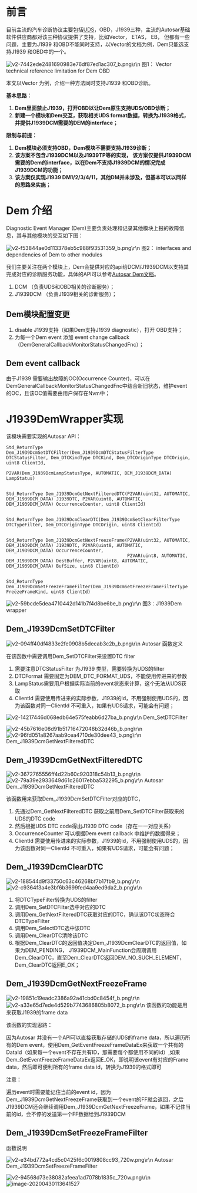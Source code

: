 # 前言

目前主流的汽车诊断协议主要包括[UDS](https://www.iso.org/standard/55283.html)，OBD，J1939三种，主流的Autosar基础软件供应商都对该三种协议提供了支持，比如Vector， ETAS， EB， 但都有一些问题，主要为J1939 和OBD不能同时支持，以Vector的文档为例，Dem只能选支持J1939 和OBD中的一个。

![v2-7442ede2481690983e76df87ed1ac307_b.png](C:\Users\sunguopeng\AppData\Roaming\Typora\typora-user-images\v2-7442ede2481690983e76df87ed1ac307_b.png)\r\n
图1： Vector technical reference limitation for Dem OBD

本文以Vector 为例，介绍一种方法同时支持J1939 和OBD诊断。

**基本思路：**

1. **Dem里面禁止J1939，打开OBD以让Dem原生支持UDS/OBD诊断；**
2. **新建一个模块和Dem交互，获取相关UDS format数据，转换为J1939格式，并提供J1939DCM需要的DEM的interface；**

**限制与前提：**

1. **Dem模块必须支持OBD，Dem模块不需要支持J1939诊断；**
2. **该方案不包含J1939DCM以及J1939TP等的实现， 该方案仅提供J1939DCM需要的Dem的interface，以在Dem不支持J1939DCM的情况完成J1939DCM的功能；**
3. **该方案仅实现J1939 DM1/2/3/4/11，其他DM并未涉及，但基本可以以同样的思路来实施；**

# Dem 介绍

Diagnostic Event Manager (Dem)主要负责处理和记录其他模块上报的故障信息，其与其他模块的交互如下图：

![v2-f53844ae0d113378eb5c988f93531359_b.png](C:\Users\sunguopeng\AppData\Roaming\Typora\typora-user-images\v2-f53844ae0d113378eb5c988f93531359_b.png)\r\n
图2： interfaces and dependencies of Dem to other modules

我们主要关注在两个模块上，Dem会提供对应的api给DCM/J1939DCM以支持其完成对应的诊断服务功能，具体的API可以参考[Autosar Dem文档](https://www.autosar.org/fileadmin/user_upload/standards/classic/4-2/AUTOSAR_SWS_DiagnosticEventManager.pdf)。

1. DCM （负责UDS和OBD相关的诊断服务）；
2. J1939DCM （负责J1939相关的诊断服务）；

## Dem模块配置变更

1. disable J1939支持（如果Dem支持J1939 diagnostic），打开 OBD支持；
2. 为每一个Dem event 添加 event change callback（DemGeneralCallbackMonitorStatusChangedFnc）；

## Dem event callback

由于J1939 需要输出故障的OC(Occurrence Counter)，可以在DemGeneralCallbackMonitorStatusChangedFnc中结合新旧状态，维护event的OC，且该OC值需要由用户保存在Nvm中；

# J1939DemWrapper实现

该模块需要实现的Autosar API：

```
Std_ReturnType Dem_J1939DcmSetDTCFilter(Dem_J1939DcmDTCStatusFilterType DTCStatusFilter, Dem_DTCKindType DTCKind, Dem_DTCOriginType DTCOrigin, uint8 ClientId,
                                        P2VAR(Dem_J1939DcmLampStatusType, AUTOMATIC, DEM_J1939DCM_DATA) LampStatus)


Std_ReturnType Dem_J1939DcmGetNextFilteredDTC(P2VAR(uint32, AUTOMATIC, DEM_J1939DCM_DATA) J1939DTC, P2VAR(uint8, AUTOMATIC, DEM_J1939DCM_DATA) OccurrenceCounter, uint8 ClientId)


Std_ReturnType Dem_J1939DcmClearDTC(Dem_J1939DcmSetClearFilterType DTCTypeFilter, Dem_DTCOriginType DTCOrigin, uint8 ClientId)


Std_ReturnType Dem_J1939DcmGetNextFreezeFrame(P2VAR(uint32, AUTOMATIC, DEM_J1939DCM_DATA) J1939DTC, P2VAR(uint8, AUTOMATIC, DEM_J1939DCM_DATA) OccurrenceCounter,
                                              P2VAR(uint8, AUTOMATIC, DEM_J1939DCM_DATA) DestBuffer, P2VAR(uint8, AUTOMATIC, DEM_J1939DCM_DATA) BufSize, uint8 ClientId)


Std_ReturnType Dem_J1939DcmSetFreezeFrameFilter(Dem_J1939DcmSetFreezeFrameFilterType FreezeFrameKind, uint8 ClientId)
```

![v2-59bcde5dea4710442d141b7f4d8be6be_b.png](C:\Users\sunguopeng\AppData\Roaming\Typora\typora-user-images\v2-59bcde5dea4710442d141b7f4d8be6be_b.png)\r\n
图3：J1939Dem wrapper

## Dem_J1939DcmSetDTCFilter

![v2-094ff40df4833e2fe0908b5decab3c2b_b.png](C:\Users\sunguopeng\AppData\Roaming\Typora\typora-user-images\v2-094ff40df4833e2fe0908b5decab3c2b_b.png)\r\n
Autosar 函数定义

在该函数中需要调用Dem_SetDTCFilter来设置DTC filter

1. 需要注意DTCStatusFilter 为J1939 类型，需要转换为UDS的filter
2. DTCFormat 需要固定为DEM_DTC_FORMAT_UDS，不能使用传进来的参数
3. LampStatus需要用户根据实际当前的event状态来计算，这个无法从UDS获取
4. ClientId 需要使用传进来的实际参数，J1939的id，不用强制使用UDS的，因为该函数对同一ClientId 不可重入，如果有UDS请求，可能会有问题；

![v2-14217446d068edb64e575feabb6d27ba_b.png](C:\Users\sunguopeng\AppData\Roaming\Typora\typora-user-images\v2-14217446d068edb64e575feabb6d27ba_b.png)\r\n
Dem_SetDTCFilter

![v2-45b7616e08d91b51716472048b32d46b_b.png](C:\Users\sunguopeng\AppData\Roaming\Typora\typora-user-images\v2-45b7616e08d91b51716472048b32d46b_b.png)\r\n
![v2-96fd051a8267aab9cea4710de30dee43_b.png](C:\Users\sunguopeng\AppData\Roaming\Typora\typora-user-images\v2-96fd051a8267aab9cea4710de30dee43_b.png)\r\n
Dem_J1939DcmGetNextFilteredDTC

## Dem_J1939DcmGetNextFilteredDTC

![v2-3672765556ff4d22b60c920318c54b13_b.png](C:\Users\sunguopeng\AppData\Roaming\Typora\typora-user-images\v2-3672765556ff4d22b60c920318c54b13_b.png)\r\n
![v2-79a39e2933649d61c26017ebba532295_b.png](C:\Users\sunguopeng\AppData\Roaming\Typora\typora-user-images\v2-79a39e2933649d61c26017ebba532295_b.png)\r\n
Autosar Dem_J1939DcmGetNextFilteredDTC

该函数用来获取Dem_J1939DcmSetDTCFilter对应的DTC，

1. 先通过Dem_GetNextFilteredDTC 获取之前用Dem_SetDTCFilter获取来的UDS的DTC code
2. 然后根据UDS DTC code得出J1939 DTC code（存在一一对应关系）
3. OccurrenceCounter 可以根据Dem event callback 中维护的数据得来；
4. ClientId 需要使用传进来的实际参数，J1939的id，不用强制使用UDS的，因为该函数对同一ClientId 不可重入，如果有UDS请求，可能会有问题；

## Dem_J1939DcmClearDTC

![v2-188544d9f33750c63c46268bf7b17fb9_b.png](C:\Users\sunguopeng\AppData\Roaming\Typora\typora-user-images\v2-188544d9f33750c63c46268bf7b17fb9_b.png)\r\n
![v2-c9364f3a4e3bf6b3699fed4aa9ed9da2_b.png](C:\Users\sunguopeng\AppData\Roaming\Typora\typora-user-images\v2-c9364f3a4e3bf6b3699fed4aa9ed9da2_b.png)\r\n
1.  将DTCTypeFilter转换为UDS的filter
2. 调用Dem_SetDTCFilter选中对应的DTC
3. 调用Dem_GetNextFilteredDTC获取对应的DTC，确认该DTC状态符合DTCTypeFilter
4. 调用Dem_SelectDTC选中该DTC
5. 调用Dem_ClearDTC清除该DTC
6. 根据Dem_ClearDTC的返回值决定Dem_J1939DcmClearDTC的返回值，如果为DEM_PENDING， J1939DCM_MainFunction会周期调用Dem_ClearDTC，直至Dem_ClearDTC返回DEM_NO_SUCH_ELEMENT，Dem_ClearDTC返回E_OK；

## Dem_J1939DcmGetNextFreezeFrame

![v2-19851c19eadc2386a92a41cbd0c8454f_b.png](C:\Users\sunguopeng\AppData\Roaming\Typora\typora-user-images\v2-19851c19eadc2386a92a41cbd0c8454f_b.png)\r\n
![v2-a33e65d7ede4d529b7743686805b8072_b.png](C:\Users\sunguopeng\AppData\Roaming\Typora\typora-user-images\v2-a33e65d7ede4d529b7743686805b8072_b.png)\r\n
该函数的功能是用来获取J1939的frame data

该函数的实现思路：

因为Autosar 并没有一个API可以直接获取存储的UDS的frame data，所以遍历所有的Dem event，使用Dem_GetEventFreezeFrameDataEx来获取一个共有的DataId（如果每一个event不存在共有ID，那需要每个都使用不同的id）,如果Dem_GetEventFreezeFrameDataEx返回E_OK，即说明该event有对应的Frame data，然后即可便利所有的frame data id，转换为J1939的格式即可

注意：

遍历event时需要能记住当前的event id，因为Dem_J1939DcmGetNextFreezeFrame获取到一个event的FF就会返回，之后J1939DCM还会继续调用Dem_J1939DcmGetNextFreezeFrame，如果不记住当前的id，会不停的发送第一个FF数据给到J1939DCM

## Dem_J1939DcmSetFreezeFrameFilter

函数说明

![v2-e34bd772a4cd5c0425f6c0019808cc93_720w.png](C:\Users\sunguopeng\AppData\Roaming\Typora\typora-user-images\v2-e34bd772a4cd5c0425f6c0019808cc93_720w.png)\r\n
Autosar Dem_J1939DcmSetFreezeFrameFilter

![v2-94568d73e38082afeea1ad7078b1835c_720w.png](C:\Users\sunguopeng\AppData\Roaming\Typora\typora-user-images\v2-94568d73e38082afeea1ad7078b1835c_720w.png)\r\n
![image-20200430113641527](C:\Users\sunguopeng\AppData\Roaming\Typora\typora-user-images\image-20200430113641527.png)